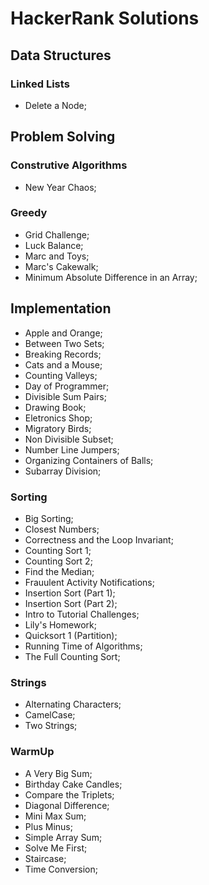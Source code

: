 # HackerRank Solutions

## Data Structures
### Linked Lists
- Delete a Node;

## Problem Solving
### Construtive Algorithms
- New Year Chaos;

### Greedy
- Grid Challenge;
- Luck Balance;
- Marc and Toys;
- Marc's Cakewalk;
- Minimum Absolute Difference in an Array;

## Implementation
- Apple and Orange;
- Between Two Sets;
- Breaking Records;
- Cats and a Mouse;
- Counting Valleys;
- Day of Programmer;
- Divisible Sum Pairs;
- Drawing Book;
- Eletronics Shop;
- Migratory Birds;
- Non Divisible Subset;
- Number Line Jumpers;
- Organizing Containers of Balls;
- Subarray Division;

### Sorting
- Big Sorting;
- Closest Numbers;
- Correctness and the Loop Invariant;
- Counting Sort 1;
- Counting Sort 2;
- Find the Median;
- Frauulent Activity Notifications;
- Insertion Sort (Part 1);
- Insertion Sort (Part 2);
- Intro to Tutorial Challenges;
- Lily's Homework;
- Quicksort 1 (Partition);
- Running Time of Algorithms;
- The Full Counting Sort;

### Strings
- Alternating Characters;
- CamelCase;
- Two Strings;

### WarmUp
- A Very Big Sum;
- Birthday Cake Candles;
- Compare the Triplets;
- Diagonal Difference;
- Mini Max Sum;
- Plus Minus;
- Simple Array Sum;
- Solve Me First;
- Staircase;
- Time Conversion;